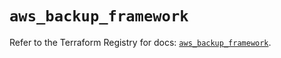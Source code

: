 # `aws_backup_framework`

Refer to the Terraform Registry for docs: [`aws_backup_framework`](https://registry.terraform.io/providers/hashicorp/aws/5.64.0/docs/resources/backup_framework).
